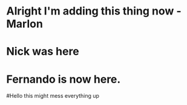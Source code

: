 # Alright I'm adding this thing now -Marlon
# Nick was here
# Fernando is now here.




#Hello this might mess everything up
